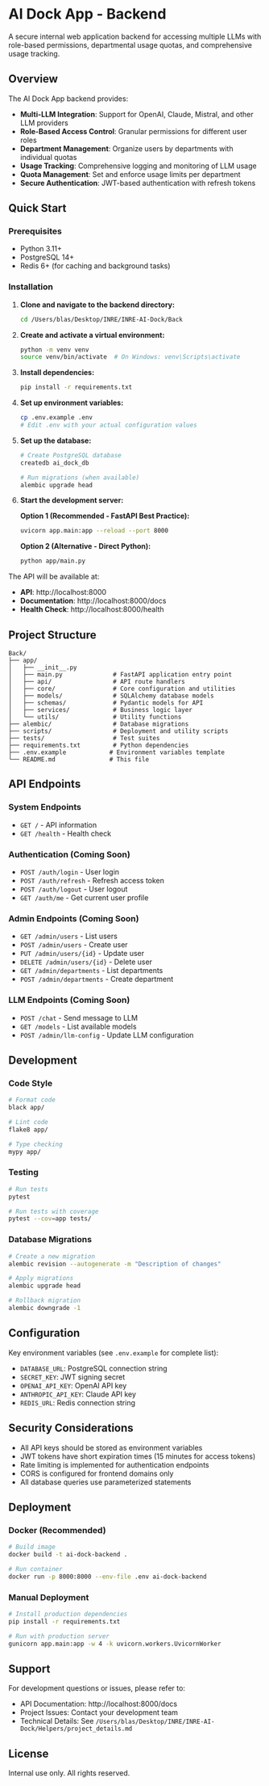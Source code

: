 # AI Dock App - Backend

A secure internal web application backend for accessing multiple LLMs with role-based permissions, departmental usage quotas, and comprehensive usage tracking.

## Overview

The AI Dock App backend provides:
- **Multi-LLM Integration**: Support for OpenAI, Claude, Mistral, and other LLM providers
- **Role-Based Access Control**: Granular permissions for different user roles
- **Department Management**: Organize users by departments with individual quotas
- **Usage Tracking**: Comprehensive logging and monitoring of LLM usage
- **Quota Management**: Set and enforce usage limits per department
- **Secure Authentication**: JWT-based authentication with refresh tokens

## Quick Start

### Prerequisites
- Python 3.11+
- PostgreSQL 14+
- Redis 6+ (for caching and background tasks)

### Installation

1. **Clone and navigate to the backend directory:**
   ```bash
   cd /Users/blas/Desktop/INRE/INRE-AI-Dock/Back
   ```

2. **Create and activate a virtual environment:**
   ```bash
   python -m venv venv
   source venv/bin/activate  # On Windows: venv\Scripts\activate
   ```

3. **Install dependencies:**
   ```bash
   pip install -r requirements.txt
   ```

4. **Set up environment variables:**
   ```bash
   cp .env.example .env
   # Edit .env with your actual configuration values
   ```

5. **Set up the database:**
   ```bash
   # Create PostgreSQL database
   createdb ai_dock_db
   
   # Run migrations (when available)
   alembic upgrade head
   ```

6. **Start the development server:**
   
   **Option 1 (Recommended - FastAPI Best Practice):**
   ```bash
   uvicorn app.main:app --reload --port 8000
   ```
   
   **Option 2 (Alternative - Direct Python):**
   ```bash
   python app/main.py
   ```

The API will be available at:
- **API**: http://localhost:8000
- **Documentation**: http://localhost:8000/docs
- **Health Check**: http://localhost:8000/health

## Project Structure

```
Back/
├── app/
│   ├── __init__.py
│   ├── main.py              # FastAPI application entry point
│   ├── api/                 # API route handlers
│   ├── core/                # Core configuration and utilities
│   ├── models/              # SQLAlchemy database models
│   ├── schemas/             # Pydantic models for API
│   ├── services/            # Business logic layer
│   └── utils/               # Utility functions
├── alembic/                 # Database migrations
├── scripts/                 # Deployment and utility scripts
├── tests/                   # Test suites
├── requirements.txt         # Python dependencies
├── .env.example            # Environment variables template
└── README.md               # This file
```

## API Endpoints

### System Endpoints
- `GET /` - API information
- `GET /health` - Health check

### Authentication (Coming Soon)
- `POST /auth/login` - User login
- `POST /auth/refresh` - Refresh access token
- `POST /auth/logout` - User logout
- `GET /auth/me` - Get current user profile

### Admin Endpoints (Coming Soon)
- `GET /admin/users` - List users
- `POST /admin/users` - Create user
- `PUT /admin/users/{id}` - Update user
- `DELETE /admin/users/{id}` - Delete user
- `GET /admin/departments` - List departments
- `POST /admin/departments` - Create department

### LLM Endpoints (Coming Soon)
- `POST /chat` - Send message to LLM
- `GET /models` - List available models
- `POST /admin/llm-config` - Update LLM configuration

## Development

### Code Style
```bash
# Format code
black app/

# Lint code
flake8 app/

# Type checking
mypy app/
```

### Testing
```bash
# Run tests
pytest

# Run tests with coverage
pytest --cov=app tests/
```

### Database Migrations
```bash
# Create a new migration
alembic revision --autogenerate -m "Description of changes"

# Apply migrations
alembic upgrade head

# Rollback migration
alembic downgrade -1
```

## Configuration

Key environment variables (see `.env.example` for complete list):

- `DATABASE_URL`: PostgreSQL connection string
- `SECRET_KEY`: JWT signing secret
- `OPENAI_API_KEY`: OpenAI API key
- `ANTHROPIC_API_KEY`: Claude API key
- `REDIS_URL`: Redis connection string

## Security Considerations

- All API keys should be stored as environment variables
- JWT tokens have short expiration times (15 minutes for access tokens)
- Rate limiting is implemented for authentication endpoints
- CORS is configured for frontend domains only
- All database queries use parameterized statements

## Deployment

### Docker (Recommended)
```bash
# Build image
docker build -t ai-dock-backend .

# Run container
docker run -p 8000:8000 --env-file .env ai-dock-backend
```

### Manual Deployment
```bash
# Install production dependencies
pip install -r requirements.txt

# Run with production server
gunicorn app.main:app -w 4 -k uvicorn.workers.UvicornWorker
```

## Support

For development questions or issues, please refer to:
- API Documentation: http://localhost:8000/docs
- Project Issues: Contact your development team
- Technical Details: See `/Users/blas/Desktop/INRE/INRE-AI-Dock/Helpers/project_details.md`

## License

Internal use only. All rights reserved.
